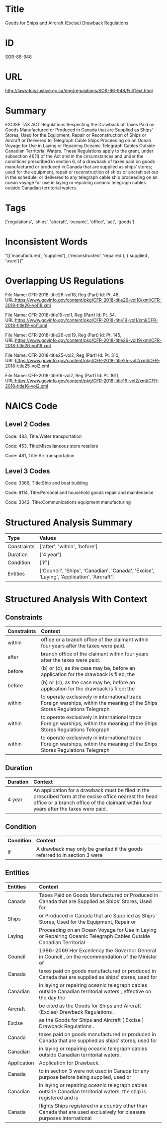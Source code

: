 # Title
Goods for Ships and Aircraft (Excise) Drawback Regulations


# ID
SOR-86-948

# URL
http://laws-lois.justice.gc.ca/eng/regulations/SOR-86-948/FullText.html


# Summary
EXCISE TAX ACT Regulations Respecting the Drawback of Taxes Paid on Goods Manufactured or Produced in Canada that are Supplied as Ships’ Stores, Used for the Equipment, Repair or Reconstruction of Ships or Aircraft or Delivered to Telegraph Cable Ships Proceeding on an Ocean Voyage for Use in Laying or Repairing Oceanic Telegraph Cables Outside Canadian Territorial Waters.
These Regulations apply to the grant, under subsection 46(1) of the Act and in the circumstances and under the conditions prescribed in section 6, of a drawback of taxes paid on goods manufactured or produced in Canada that are supplied as ships’ stores; used for the equipment, repair or reconstruction of ships or aircraft set out in the schedule; or delivered to any telegraph cable ship proceeding on an ocean voyage for use in laying or repairing oceanic telegraph cables outside Canadian territorial waters.


# Tags
['regulations', 'ships', 'aircraft', 'oceanic', 'office', 'act', 'goods']


# Inconsistent Words
"[('manufactured', 'supplied'), ('reconstructed', 'repaired'), ('supplied', 'used')]"


# Overlapping US Regulations
File Name: CFR-2018-title26-vol18, Reg (Part) Id: Pt. 48, URL:https://www.govinfo.gov/content/pkg/CFR-2018-title26-vol18/xml/CFR-2018-title26-vol18.xml

File Name: CFR-2018-title19-vol1, Reg (Part) Id: Pt. 54, URL:https://www.govinfo.gov/content/pkg/CFR-2018-title19-vol1/xml/CFR-2018-title19-vol1.xml

File Name: CFR-2018-title26-vol19, Reg (Part) Id: Pt. 145, URL:https://www.govinfo.gov/content/pkg/CFR-2018-title26-vol19/xml/CFR-2018-title26-vol19.xml

File Name: CFR-2018-title25-vol2, Reg (Part) Id: Pt. 310, URL:https://www.govinfo.gov/content/pkg/CFR-2018-title25-vol2/xml/CFR-2018-title25-vol2.xml

File Name: CFR-2018-title16-vol2, Reg (Part) Id: Pt. 1611, URL:https://www.govinfo.gov/content/pkg/CFR-2018-title16-vol2/xml/CFR-2018-title16-vol2.xml




# NAICS Code
## Level 2 Codes
Code: 483, Title:Water transportation

Code: 453, Title:Miscellaneous store retailers

Code: 481, Title:Air transportation




## Level 3 Codes
Code: 3366, Title:Ship and boat building

Code: 8114, Title:Personal and household goods repair and maintenance

Code: 3342, Title:Communications equipment manufacturing







# Structured Analysis Summary
| Type        | Values                                                                                    |
|:------------|:------------------------------------------------------------------------------------------|
| Constraints | ['after', 'within', 'before']                                                             |
| Duration    | ['4 year']                                                                                |
| Condition   | ['if']                                                                                    |
| Entities    | ['Council', 'Ships', 'Canadian', 'Canada', 'Excise', 'Laying', 'Application', 'Aircraft'] |


# Structured Analysis With Context
 


## Constraints
| Constraints   | Context                                                                                                                      |
|:--------------|:-----------------------------------------------------------------------------------------------------------------------------|
| within        | office or a branch office of the claimant within  four years after the taxes were paid.                                      |
| after         | branch office of the claimant within four years after  the taxes were paid.                                                  |
| before        | (b) or (c), as the case may be, before an application for the drawback is filed; the                                         |
| before        | (b) or (c), as the case may be, before an application for the drawback is filed; the                                         |
| within        | to operate exclusively in international trade Foreign warships, within the meaning of the Ships Stores Regulations Telegraph |
| within        | to operate exclusively in international trade Foreign warships, within the meaning of the Ships Stores Regulations Telegraph |
| within        | to operate exclusively in international trade Foreign warships, within the meaning of the Ships Stores Regulations Telegraph |


## Duration
| Duration   | Context                                                                                                                                                                                         |
|:-----------|:------------------------------------------------------------------------------------------------------------------------------------------------------------------------------------------------|
| 4 year     | An application for a drawback must be filed in the prescribed form at the excise office nearest the head office or a branch office of the claimant within four years after the taxes were paid. |


## Condition
| Condition   | Context                                                                    |
|:------------|:---------------------------------------------------------------------------|
| if          | A drawback may only be granted  if the goods referred to in section 3 were |


## Entities
| Entities    | Context                                                                                                               |
|:------------|:----------------------------------------------------------------------------------------------------------------------|
| Canada      | Taxes Paid on Goods Manufactured or Produced in Canada that are Supplied as Ships’ Stores, Used for                   |
| Ships       | or Produced in Canada that are Supplied as Ships ’ Stores, Used for the Equipment, Repair or                          |
| Laying      | Proceeding on an Ocean Voyage for Use in Laying or Repairing Oceanic Telegraph Cables Outside Canadian Territorial    |
| Council     | 1986-2069 Her Excellency the Governor General in  Council , on the recommendation of the Minister of                  |
| Canada      | taxes paid on goods manufactured or produced in Canada that are supplied as ships’ stores, used for                   |
| Canadian    | in laying or repairing oceanic telegraph cables outside Canadian territorial waters , effective on the day the        |
| Aircraft    | be cited as the Goods for Ships and Aircraft  (Excise) Drawback Regulations .                                         |
| Excise      | as the Goods for Ships and Aircraft ( Excise ) Drawback Regulations .                                                 |
| Canada      | taxes paid on goods manufactured or produced in Canada that are supplied as ships’ stores; used for                   |
| Canadian    | in laying or repairing oceanic telegraph cables outside Canadian  territorial waters.                                 |
| Application | Application  for Drawback.                                                                                            |
| Canada      | to in section 3 were not used in Canada for any purpose before being supplied, used or                                |
| Canadian    | in laying or repairing oceanic telegraph cables outside Canadian territorial waters, the ship is registered and is    |
| Canada      | flights Ships registered in a country other than Canada that are used exclusively for pleasure purposes International |


